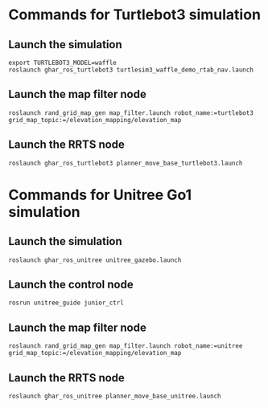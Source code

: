 # Commands for Turtlebot3 simulation

## Launch the simulation 
```
export TURTLEBOT3_MODEL=waffle
roslaunch ghar_ros_turtlebot3 turtlesim3_waffle_demo_rtab_nav.launch
```

## Launch the map filter node
```
roslaunch rand_grid_map_gen map_filter.launch robot_name:=turtlebot3 grid_map_topic:=/elevation_mapping/elevation_map 
```
## Launch the RRTS node
```
roslaunch ghar_ros_turtlebot3 planner_move_base_turtlebot3.launch
```

<!-- ## Get the points from RVIZ using publish point button -->


# Commands for Unitree Go1 simulation

## Launch the simulation 
```
roslaunch ghar_ros_unitree unitree_gazebo.launch
```

## Launch the control node
```
rosrun unitree_guide junior_ctrl
```

## Launch the map filter node
```
roslaunch rand_grid_map_gen map_filter.launch robot_name:=unitree grid_map_topic:=/elevation_mapping/elevation_map 
```
## Launch the RRTS node
```
roslaunch ghar_ros_unitree planner_move_base_unitree.launch
```
